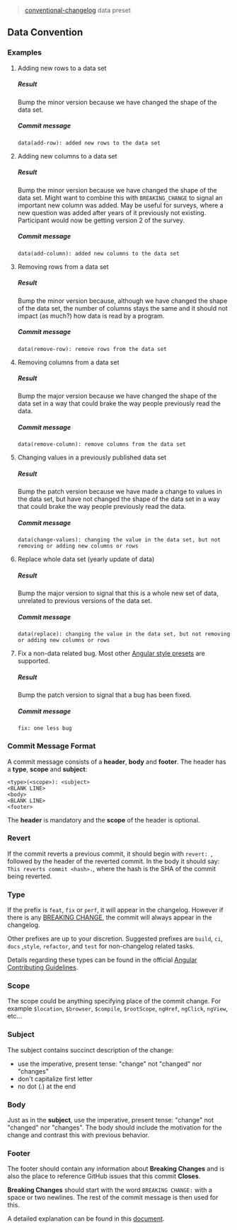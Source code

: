 > [conventional-changelog](https://github.com/conventional-changelog/conventional-changelog) data preset

## Data Convention

### Examples

1. Adding new rows to a data set

   ##### Result
   Bump the minor version because we have changed the shape of the data set.

   ##### Commit message
   ```
   data(add-row): added new rows to the data set
   ```

2. Adding new columns to a data set

   ##### Result
   Bump the minor version because we have changed the shape of the data set. Might want to combine this with `BREAKING_CHANGE` to signal an important new column was added. May be useful for surveys, where a new question was added after years of it previously not existing. Participant would now be getting version 2 of the survey.

   ##### Commit message
   ```
   data(add-column): added new columns to the data set
   ```

3. Removing rows from a data set

   ##### Result
   Bump the minor version because, although we have changed the shape of the data set, the number of columns stays the same and it should not impact (as much?) how data is read by a program.

   ##### Commit message
   ```
   data(remove-row): remove rows from the data set
   ```

4. Removing columns from a data set

   ##### Result
   Bump the major version because we have changed the shape of the data set in a way that could brake the way people previously read the data.

   ##### Commit message
   ```
   data(remove-column): remove columns from the data set
   ```

5. Changing values in a previously published data set

   ##### Result
   Bump the patch version because we have made a change to values in the data set, but have not changed the shape of the data set in a way that could brake the way people previously read the data.

   ##### Commit message
   ```
   data(change-values): changing the value in the data set, but not removing or adding new columns or rows
   ```

6. Replace whole data set (yearly update of data)

   ##### Result
   Bump the major version to signal that this is a whole new set of data, unrelated to previous versions of the data set.

   ##### Commit message
   ```
   data(replace): changing the value in the data set, but not removing or adding new columns or rows
   ```

7. Fix a non-data related bug. Most other [Angular style presets](https://github.com/conventional-changelog/conventional-changelog/tree/master/packages/conventional-changelog-angular#readme) are supported.

   ##### Result
   Bump the patch version to signal that a bug has been fixed.

   ##### Commit message
   ```
   fix: one less bug
   ```


### Commit Message Format

A commit message consists of a **header**, **body** and **footer**.  The header has a **type**, **scope** and **subject**:

```
<type>(<scope>): <subject>
<BLANK LINE>
<body>
<BLANK LINE>
<footer>
```

The **header** is mandatory and the **scope** of the header is optional.

### Revert

If the commit reverts a previous commit, it should begin with `revert: `, followed by the header of the reverted commit. In the body it should say: `This reverts commit <hash>.`, where the hash is the SHA of the commit being reverted.

### Type

If the prefix is `feat`, `fix` or `perf`, it will appear in the changelog. However if there is any [BREAKING CHANGE](#footer), the commit will always appear in the changelog.

Other prefixes are up to your discretion. Suggested prefixes are `build`, `ci`, `docs` ,`style`, `refactor`, and `test` for non-changelog related tasks.

Details regarding these types can be found in the official [Angular Contributing Guidelines](https://github.com/angular/angular/blob/master/CONTRIBUTING.md#type).

### Scope

The scope could be anything specifying place of the commit change. For example `$location`,
`$browser`, `$compile`, `$rootScope`, `ngHref`, `ngClick`, `ngView`, etc...

### Subject

The subject contains succinct description of the change:

* use the imperative, present tense: "change" not "changed" nor "changes"
* don't capitalize first letter
* no dot (.) at the end

### Body

Just as in the **subject**, use the imperative, present tense: "change" not "changed" nor "changes".
The body should include the motivation for the change and contrast this with previous behavior.

### Footer

The footer should contain any information about **Breaking Changes** and is also the place to
reference GitHub issues that this commit **Closes**.

**Breaking Changes** should start with the word `BREAKING CHANGE:` with a space or two newlines. The rest of the commit message is then used for this.

A detailed explanation can be found in this [document](#commit-message-format).
